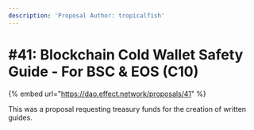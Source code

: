 ```yaml
---
description: 'Proposal Author: tropicalfish'
---
```


# \#41: Blockchain Cold Wallet Safety Guide - For BSC & EOS \(C10\)

{% embed url="https://dao.effect.network/proposals/41" %}

This was a proposal requesting treasury funds for the creation of written guides.

